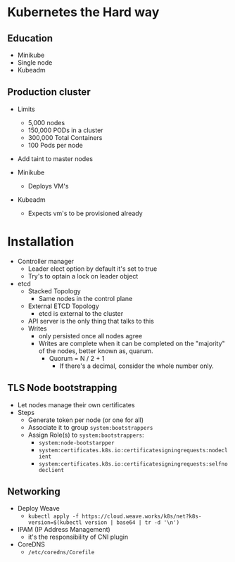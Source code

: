 # Kubernetes the Hard way

## Education
- Minikube
- Single node
- Kubeadm
## Production cluster
- Limits
    - 5,000 nodes
    - 150,000 PODs in a cluster
    - 300,000 Total Containers
    - 100 Pods per node
- Add taint to master nodes

- Minikube
    - Deploys VM's
- Kubeadm
    - Expects vm's to be provisioned already

# Installation
- Controller manager
    - Leader elect option by default it's set to true
    - Try's to optain a lock on leader object
- etcd
    - Stacked Topology
        - Same nodes in the control plane
    - External ETCD Topology
        - etcd is external to the cluster
    - API server is the only thing that talks to this
    - Writes
        - only persisted once all nodes agree
        - Writes are complete when it can be completed on the "majority" of the nodes, better known as, quarum.
            - Quorum = N / 2 + 1
                - If there's a decimal, consider the whole number only.
                

## TLS Node bootstrapping
- Let nodes manage their own certificates
- Steps
    - Generate token per node (or one for all)
    - Associate it to group ```system:bootstrappers```
    - Assign Role(s) to ```system:bootstrappers```:
        - ```system:node-bootstarpper```
        - ```system:certificates.k8s.io:certificatesigningrequests:nodeclient```
        - ```system:certificates.k8s.io:certificatesigningrequests:selfnodeclient```

## Networking
- Deploy Weave
    - ```kubectl apply -f https://cloud.weave.works/k8s/net?k8s-version=$(kubectl version | base64 | tr -d '\n')```
- IPAM (IP Address Management)
    - it's the responsibility of CNI plugin
- CoreDNS
    - ```/etc/coredns/Corefile```